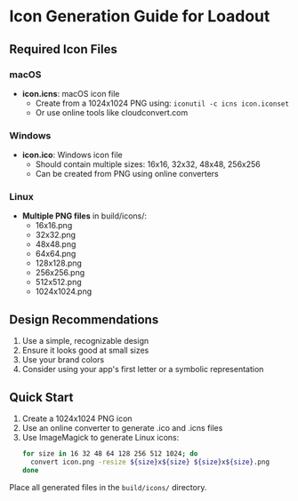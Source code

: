 # Icon Generation Guide for Loadout

## Required Icon Files

### macOS
- **icon.icns**: macOS icon file
  - Create from a 1024x1024 PNG using: `iconutil -c icns icon.iconset`
  - Or use online tools like cloudconvert.com

### Windows
- **icon.ico**: Windows icon file
  - Should contain multiple sizes: 16x16, 32x32, 48x48, 256x256
  - Can be created from PNG using online converters

### Linux
- **Multiple PNG files** in build/icons/:
  - 16x16.png
  - 32x32.png
  - 48x48.png
  - 64x64.png
  - 128x128.png
  - 256x256.png
  - 512x512.png
  - 1024x1024.png

## Design Recommendations

1. Use a simple, recognizable design
2. Ensure it looks good at small sizes
3. Use your brand colors
4. Consider using your app's first letter or a symbolic representation

## Quick Start

1. Create a 1024x1024 PNG icon
2. Use an online converter to generate .ico and .icns files
3. Use ImageMagick to generate Linux icons:
   ```bash
   for size in 16 32 48 64 128 256 512 1024; do
     convert icon.png -resize ${size}x${size} ${size}x${size}.png
   done
   ```

Place all generated files in the `build/icons/` directory.

